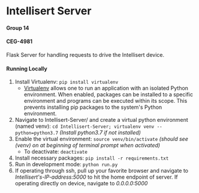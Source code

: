 # Intellisert Server
#### Group 14
#### CEG-4981
Flask Server for handling requests to drive the Intellisert device.

#### Running Locally
1. Install Virtualenv: `pip install virtualenv`
    * [Virtualenv](https://virtualenv.pypa.io/en/latest/) allows one to run an application with an isolated Python environment. When enabled, packages can be installed to a specific environment and programs can be executed within its scope. This prevents installing pip packages to the system's Python environment.
2. Navigate to Intellisert-Server/ and create a virtual python environment (named venv): `cd Intellisert-Server; virtualenv venv --python=python3.7` *(Install python3.7 if not installed)*
3. Enable the virtual environment: `source venv/bin/activate` *(should see (venv) on at beginning of terminal prompt when activated)*
    * To deactivate: `deactivate`
4. Install necessary packages: `pip install -r requirements.txt`
5. Run in development mode: `python run.py`
6. If operating through ssh, pull up your favorite browser and navigate to *Intellisert's-IP-address:5000* to hit the home endpoint of server. If operating directly on device, navigate to *0.0.0.0:5000*
